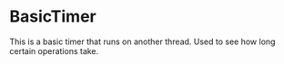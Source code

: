 # BasicTimer
This is a basic timer that runs on another thread.  Used to see how long certain operations take.
